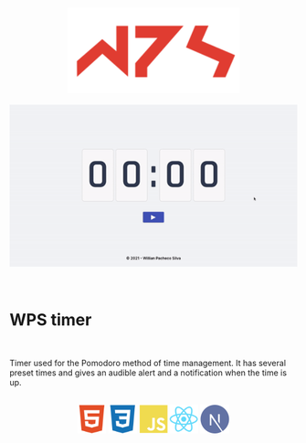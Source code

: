 <div align="center">
    <img height="150em" src="./public/wps.svg"/>
    <br/>
</div>

<div align="center">
    <br/>
    <img src="./public/wpstimer.gif"/>
    <br>
</div>



<br/>
<br/>

# WPS timer

<br/>

Timer used for the Pomodoro method of time management. It has several preset times and gives an audible alert and a notification when the time is up.

<div align="center">
    <br/>
    <img height="50px" src="./public/languages/html.svg"/>
    <img height="50px" src="./public/languages/css.svg"/>
    <img height="50px" src="./public/languages/javascript.svg"/>
    <img height="50px" src="./public/languages/reactjs.svg"/>
    <img height="50px" src="./public/languages/nextjs.svg"/>
</div>